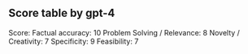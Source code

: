 ## Score table by gpt-4
Score: 
Factual accuracy: 10
Problem Solving / Relevance: 8
Novelty / Creativity: 7
Specificity: 9
Feasibility: 7